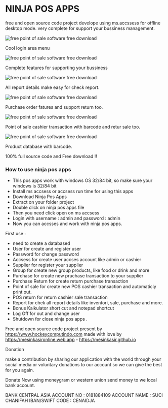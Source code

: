 # NINJA POS APPS

free and open source code project develope using ms.accssess for offline desktop mode.
very complete for support your bussiness management.

![free point of sale software free download](https://a.fsdn.com/con/app/proj/softwarepos/screenshots/login.png/max/max/1)

Cool login area menu

![free point of sale software free download](https://a.fsdn.com/con/app/proj/softwarepos/screenshots/home.png/max/max/1)

Complete features for supporting your bussiness

![free point of sale software free download](https://a.fsdn.com/con/app/proj/softwarepos/screenshots/report.png/max/max/1)

All report details make easy for check report.

![free point of sale software free download](https://a.fsdn.com/con/app/proj/softwarepos/screenshots/po.png/max/max/1)

Purchase order fatures and support return too.

![free point of sale software free download](https://a.fsdn.com/con/app/proj/softwarepos/screenshots/pos.png/max/max/1)

Point of sale cashier transaction with barcode and retur sale too.

![free point of sale software free download](https://a.fsdn.com/con/app/proj/softwarepos/screenshots/products.png/max/max/1)

Product database with barcode.

100% full source code and Free download !!


### How to use ninja pos apps

+ This pos apps work with windows OS 32/84 bit, so make sure your windows is 32/84 bit
+ Install ms accsess or accsess run time for using this apps
+ Download Ninja Pos Apps
+ Extract on your folder project
+ Double click on ninja pos apps file
+ Then you need click open on ms accsess
+ Login with username : admin and password : admin
+ Now you can accsses and work with ninja pos apps.

First use :
+ need to create a databased 
+ User for create and register user
+ Password for change password
+ Accsess for create user accses account like admin or cashier
+ Supplier for register your supplier
+ Group for create new group products, like food or drink and more
+ Purchase for create new pruchase transaction to your supplier
+ Purchase Return for create return purchase transaction
+ Point of sale for create new POS cashier transaction and automaticly print out.
+ POS return for return cashier sale transaction
+ Report for chek all report details like inventori, sale, purchase and more.
+ Bonus Kalkulator short cut and notepad shortcut
+ Log Off for out and change user
+ Shutdown for close ninja pos apps .

Free and open source code project present by https://www.hockeycomputindo.com
made with love by https://mesinkasironline.web.app - https://mesinkasir.github.io


Donation

make a contribution by sharing our application with the world through your social media or voluntary donations to our account so we can give the best for you again.

Donate Now using moneygram or western union send money to we local bank account.

BANK CENTRAL ASIA
ACCOUNT NO : 0181884109
ACCOUNT NAME : SUCI CHANIFAH
IBAN/SWIFT CODE : CENAIDJA